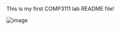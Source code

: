This is my first COMP3111 lab README file!

![image](https://github.com/user-attachments/assets/200ade91-5eb5-41bd-985b-404780a033ba)


